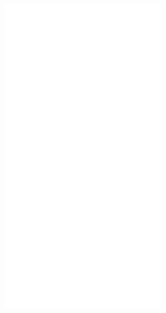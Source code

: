 <p align="center">
  <a href="https://github.com/Quiirex">
    <img src="https://raw.githubusercontent.com/Quiirex/Quiirex/main/github-metrics.svg" />
  </a>
</p>
